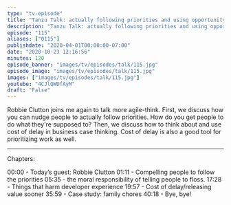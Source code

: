 ```yaml
---
type: "tv-episode"
title: "Tanzu Talk: actually following priorities and using opportunity cost in your business case"
description: "Tanzu Talk: actually following priorities and using opportunity cost in your business case"
episode: "115"
aliases: ["0115"]
publishdate: "2020-04-01T00:00:00-07:00"
date: "2020-10-23 12:16:56"
minutes: 120
episode_banner: "images/tv/episodes/talk/115.jpg"
episode_image: "images/tv/episodes/talk/115.jpg"
images: ["images/tv/episodes/talk/115.jpg"]
youtube: "4CJlQWDfAyM"
draft: "False"
---
```


Robbie Clutton joins me again to talk more agile-think. First, we discuss how you can nudge people to actually follow priorities. How do you get people to do what they're supposed to? Then, we discuss how to think about and use cost of delay in business case thinking. Cost of delay is also a good tool for prioritizing work as well.

----

Chapters:

00:00 - Today’s guest: Robbie Clutton
01:11 - Compelling people to follow the priorities
05:35 - the moral responsibility of telling people to floss.
17:28 - Things that harm developer experience
19:57 - Cost of delay/releasing value sooner
35:59 - Case study: family chores
40:18 - Bye, bye!